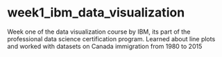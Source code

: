 # week1_ibm_data_visualization
Week one of the data visualization course by IBM, its part of the professional data science certification program. Learned about line plots and worked with datasets on Canada immigration from 1980 to 2015
